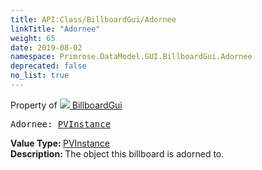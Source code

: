 ```yaml
---
title: API:Class/BillboardGui/Adornee
linkTitle: "Adornee"
weight: 65
date: 2019-08-02
namespace: Primrose.DataModel.GUI.BillboardGui.Adornee
deprecated: false
no_list: true
---
```

Property of <a href="/docs/api-reference/Class/BillboardGui"><img src="/icons/silk/billboard.png"/>&nbsp;BillboardGui</a>
<pre class="method-declaration">
Adornee: <a class="type" href="/docs/api-reference/Class/PVInstance">PVInstance</a></pre>
<b>Value Type: </b>
<a class="type" href="/docs/api-reference/Class/PVInstance">PVInstance</a>
<br/>
<b>Description: </b>
The object this billboard is adorned to.

